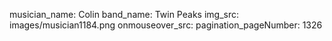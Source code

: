 musician_name: Colin
band_name: Twin Peaks
img_src: images/musician1184.png
onmouseover_src: 
pagination_pageNumber: 1326
